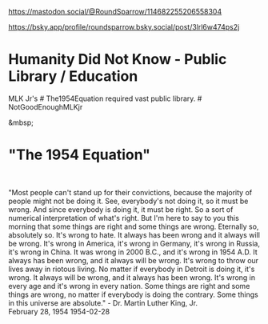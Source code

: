 
https://mastodon.social/@RoundSparrow/114682255206558304

https://bsky.app/profile/roundsparrow.bsky.social/post/3lrl6w474ps2j

# Humanity Did Not Know - Public Library / Education

MLK Jr's # The1954Equation required vast public library. # NotGoodEnoughMLKjr

&mbsp;

# "The 1954 Equation"

&nbsp;

"Most people can't stand up for their convictions, because the majority of people might not be doing it. See, everybody's not doing it, so it must be wrong. And since everybody is doing it, it must be right. So a sort of numerical interpretation of what's right. But I'm here to say to you this morning that some things are right and some things are wrong. Eternally so, absolutely so. It's wrong to hate. It always has been wrong and it always will be wrong. It's wrong in America, it's wrong in Germany, it's wrong in Russia, it's wrong in China. It was wrong in 2000 B.C., and it's wrong in 1954 A.D. It always has been wrong, and it always will be wrong. It's wrong to throw our lives away in riotous living. No matter if everybody in Detroit is doing it, it's wrong. It always will be wrong, and it always has been wrong. It's wrong in every age and it's wrong in every nation. Some things are right and some things are wrong, no matter if everybody is doing the contrary. Some things in this universe are absolute." - Dr. Martin Luther King, Jr.  
February 28, 1954 1954-02-28

